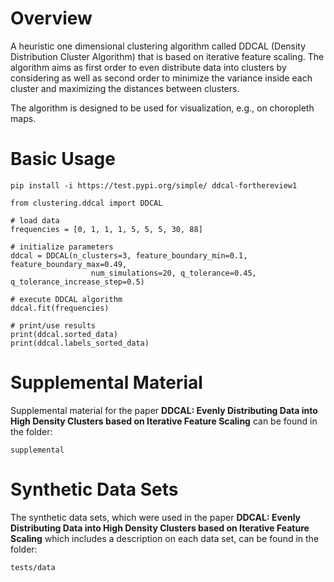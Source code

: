 # Overview

A heuristic one dimensional clustering algorithm called DDCAL (Density Distribution Cluster Algorithm) that is based on iterative feature scaling.
The algorithm aims as first order to even distribute data into clusters by considering as well as second order to minimize the variance inside each cluster and maximizing the distances between clusters.

The algorithm is designed to be used for visualization, e.g., on choropleth maps.


# Basic Usage
```
pip install -i https://test.pypi.org/simple/ ddcal-forthereview1
```

```
from clustering.ddcal import DDCAL

# load data
frequencies = [0, 1, 1, 1, 5, 5, 5, 30, 88]

# initialize parameters
ddcal = DDCAL(n_clusters=3, feature_boundary_min=0.1, feature_boundary_max=0.49,
                  num_simulations=20, q_tolerance=0.45, q_tolerance_increase_step=0.5)

# execute DDCAL algorithm
ddcal.fit(frequencies)

# print/use results
print(ddcal.sorted_data)
print(ddcal.labels_sorted_data)
```

# Supplemental Material

Supplemental material for the paper **DDCAL: Evenly Distributing Data into High Density Clusters based on Iterative Feature Scaling** can be found in the folder:

```
supplemental
```

# Synthetic Data Sets

The synthetic data sets, which were used in the paper **DDCAL: Evenly Distributing Data into High Density Clusters based on Iterative Feature Scaling** which includes a description on each data set, can be found in the folder:

```
tests/data
```
